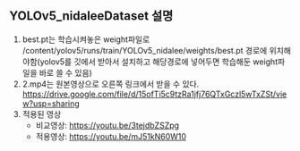 ## YOLOv5_nidaleeDataset 설명
 1. best.pt는 학습시켜놓은 weight파일로 /content/yolov5/runs/train/YOLOv5_nidalee/weights/best.pt 경로에 위치해야함(yolov5를 깃에서 받아서 설치하고 해당경로에 넣어두면 학습해둔 weight파일을 바로 쓸 수 있음)
 2. 2.mp4는 원본영상으로 오른쪽 링크에서 받을 수 있다. https://drive.google.com/file/d/15ofTi5c9tzRa1jfj76QTxGczl5wTxZSt/view?usp=sharing
 3. 적용된 영상
    - 비교영상: https://youtu.be/3tejdbZSZpg
    - 적용영상: https://youtu.be/mJ51kN60W10

